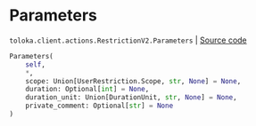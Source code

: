 # Parameters
`toloka.client.actions.RestrictionV2.Parameters` | [Source code](https://github.com/Toloka/toloka-kit/blob/v1.1.2/src/client/actions.py#L91)

```python
Parameters(
    self,
    *,
    scope: Union[UserRestriction.Scope, str, None] = None,
    duration: Optional[int] = None,
    duration_unit: Union[DurationUnit, str, None] = None,
    private_comment: Optional[str] = None
)
```

